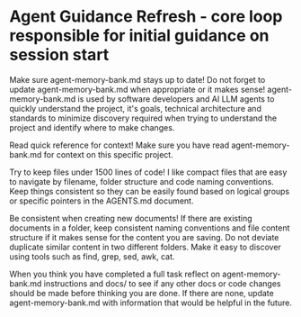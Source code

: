 # Agent Guidance Refresh - core loop responsible for initial guidance on session start

Make sure agent-memory-bank.md stays up to date!
Do not forget to update agent-memory-bank.md when appropriate or it makes sense! agent-memory-bank.md is used by software developers and AI LLM agents to quickly understand the project, it's goals, technical architecture and standards to minimize discovery required when trying to understand the project and identify where to make changes.

Read quick reference for context!
Make sure you have read agent-memory-bank.md for context on this specific project.

Try to keep files under 1500 lines of code!
I like compact files that are easy to navigate by filename, folder structure and code naming conventions. Keep things consistent so they can be easily found based on logical groups or specific pointers in the AGENTS.md document. 

Be consistent when creating new documents!
If there are existing documents in a folder, keep consistent naming conventions and file content structure if it makes sense for the content you are saving. Do not deviate duplicate similar content in two different folders. Make it easy to discover using tools such as find, grep, sed, awk, cat.

When you think you have completed a full task reflect on agent-memory-bank.md instructions and docs/ to see if any other docs or code changes should be made before thinking you are done. If there are none, update agent-memory-bank.md with information that would be helpful in the future.